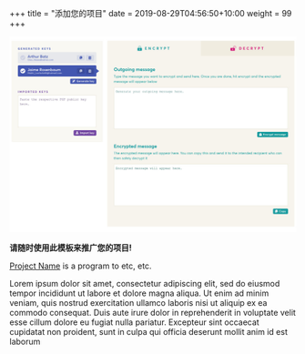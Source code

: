 +++
title = "添加您的项目"
date = 2019-08-29T04:56:50+10:00
weight = 99
+++

<p style="text-align: center">
   <img src="screenshot.jpg"><br/>
</p>

**请随时使用此模板来推广您的项目!**

[Project Name](https://github.com/wailsapp/wails) is a program to etc, etc.

Lorem ipsum dolor sit amet, consectetur adipiscing elit, sed do eiusmod tempor incididunt ut labore et dolore magna aliqua. Ut enim ad minim veniam, quis nostrud exercitation ullamco laboris nisi ut aliquip ex ea commodo consequat. Duis aute irure dolor in reprehenderit in voluptate velit esse cillum dolore eu fugiat nulla pariatur. Excepteur sint occaecat cupidatat non proident, sunt in culpa qui officia deserunt mollit anim id est laborum
